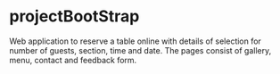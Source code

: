 # projectBootStrap

Web application to reserve a table online with details of selection for number of guests, section, time and date. The pages consist of gallery, menu, contact and feedback form.

